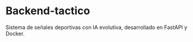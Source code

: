 # Backend-tactico
Sistema de señales deportivas con IA evolutiva, desarrollado en FastAPI y Docker.
